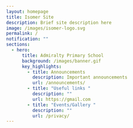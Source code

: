 ```yaml
---
layout: homepage
title: Isomer Site
description: Brief site description here
image: /images/isomer-logo.svg
permalink: /
notification: ""
sections:
  - hero:
      title: Admiralty Primary School
      background: /images/banner.gif
      key_highlights:
        - title: Announcements
          description: Important announcements
          url: /announcements/
        - title: "Useful links "
          description: ""
          url: https://gmail.com
        - title: "Events/Gallery "
          description: ""
          url: /privacy/
---
```


